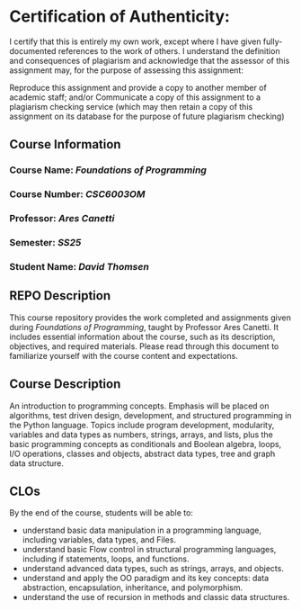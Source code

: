 # Certification of Authenticity:
I certify that this is entirely my own work, except where I have given
fully-documented references to the work of others. I understand the definition
and consequences of plagiarism and acknowledge that the assessor of this
assignment may, for the purpose of assessing this assignment:

Reproduce this assignment and provide a copy to another member of academic staff; and/or Communicate a copy of this assignment to a plagiarism checking service (which may then retain a copy of this assignment on its database for the purpose of future plagiarism checking)

## Course Information

### Course Name: _Foundations of Programming_
### Course Number: _CSC6003OM_
### Professor: _Ares Canetti_
### Semester: _SS25_
### Student Name: _David Thomsen_


## REPO Description

This course repository provides the work completed and assignments given during _Foundations of Programming_, taught by Professor Ares Canetti. It includes essential information about the course, such as its description, objectives, and required materials. Please read through this document to familiarize yourself with the course content and expectations.

## Course Description

An introduction to programming concepts. Emphasis will be placed on algorithms, test driven design, development, and structured programming in the Python language. Topics include program development, modularity, variables and data types as numbers, strings, arrays, and lists, plus the basic programming concepts as conditionals and Boolean algebra, loops, I/O operations, classes and objects, abstract data types, tree and graph data structure.

## CLOs

By the end of the course, students will be able to: 

- understand basic data manipulation in a programming language, including variables, data
types, and Files.
- understand basic Flow control in structural programming languages, including if
statements, loops, and functions.
- understand advanced data types, such as strings, arrays, and objects.
- understand and apply the OO paradigm and its key concepts: data abstraction,
encapsulation, inheritance, and polymorphism.
- understand the use of recursion in methods and classic data structures.

